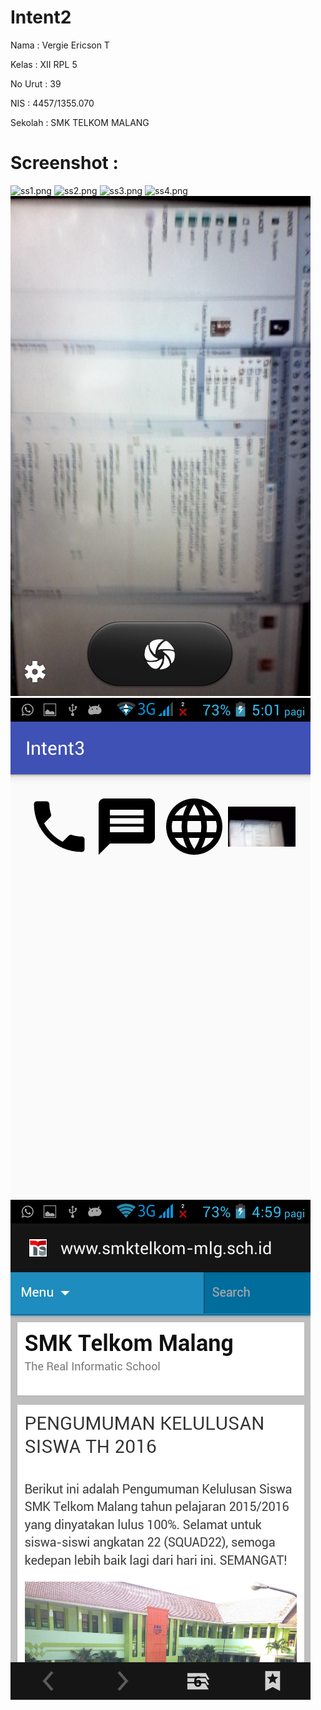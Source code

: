 # Intent2

Nama : Vergie Ericson T

Kelas : XII RPL 5

No Urut : 39

NIS : 4457/1355.070

Sekolah : SMK TELKOM MALANG

# Screenshot :
![ss1.png](https://github.com/vergieet/Intent3/blob/master/in21.png)
![ss2.png](https://github.com/vergieet/Intent3/blob/master/in22.png)
![ss3.png](https://github.com/vergieet/Intent3/blob/master/in23.png)
![ss4.png](https://github.com/vergieet/Intent3/blob/master/in24.png)
![ss5.png](https://github.com/vergieet/Intent3/blob/master/in35.png)
![ss6.png](https://github.com/vergieet/Intent3/blob/master/in36.png)
![ss7.png](https://github.com/vergieet/Intent3/blob/master/in37.png)
